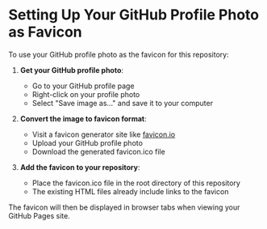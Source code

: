 # Setting Up Your GitHub Profile Photo as Favicon

To use your GitHub profile photo as the favicon for this repository:

1. **Get your GitHub profile photo**:
   - Go to your GitHub profile page
   - Right-click on your profile photo
   - Select "Save image as..." and save it to your computer

2. **Convert the image to favicon format**:
   - Visit a favicon generator site like [favicon.io](https://favicon.io/favicon-converter/)
   - Upload your GitHub profile photo
   - Download the generated favicon.ico file

3. **Add the favicon to your repository**:
   - Place the favicon.ico file in the root directory of this repository
   - The existing HTML files already include links to the favicon

The favicon will then be displayed in browser tabs when viewing your GitHub Pages site.
